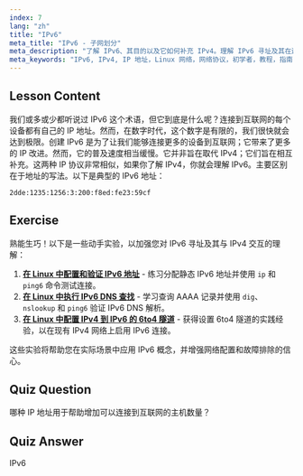 ```yaml
---
index: 7
lang: "zh"
title: "IPv6"
meta_title: "IPv6 - 子网划分"
meta_description: "了解 IPv6、其目的以及它如何补充 IPv4。理解 IPv6 寻址及其在连接更多设备到互联网中的作用。"
meta_keywords: "IPv6, IPv4, IP 地址，Linux 网络，网络协议，初学者，教程，指南"
---
```


## Lesson Content

我们或多或少都听说过 IPv6 这个术语，但它到底是什么呢？连接到互联网的每个设备都有自己的 IP 地址。然而，在数字时代，这个数字是有限的，我们很快就会达到极限。创建 IPv6 是为了让我们能够连接更多的设备到互联网；它带来了更多的 IP 改进。然而，它的普及速度相当缓慢。它并非旨在取代 IPv4；它们旨在相互补充。这两种 IP 协议非常相似，如果你了解 IPv4，你就会理解 IPv6。主要区别在于地址的写法。以下是典型的 IPv6 地址：

```plaintext
2dde:1235:1256:3:200:f8ed:fe23:59cf
```

## Exercise

熟能生巧！以下是一些动手实验，以加强您对 IPv6 寻址及其与 IPv4 交互的理解：

1. **[在 Linux 中配置和验证 IPv6 地址](https://labex.io/zh/labs/comptia-configure-and-verify-ipv6-addresses-in-linux-592858)** - 练习分配静态 IPv6 地址并使用 `ip` 和 `ping6` 命令测试连接。
2. **[在 Linux 中执行 IPv6 DNS 查找](https://labex.io/zh/labs/comptia-perform-ipv6-dns-lookups-in-linux-592862)** - 学习查询 AAAA 记录并使用 `dig`、`nslookup` 和 `ping6` 验证 IPv6 DNS 解析。
3. **[在 Linux 中配置 IPv4 到 IPv6 的 6to4 隧道](https://labex.io/zh/labs/comptia-configure-an-ipv4-to-ipv6-6to4-tunnel-in-linux-592867)** - 获得设置 6to4 隧道的实践经验，以在现有 IPv4 网络上启用 IPv6 连接。

这些实验将帮助您在实际场景中应用 IPv6 概念，并增强网络配置和故障排除的信心。

## Quiz Question

哪种 IP 地址用于帮助增加可以连接到互联网的主机数量？

## Quiz Answer

IPv6
